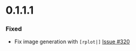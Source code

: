 # 0.1.1.1

### Fixed
- Fix image generation with `[rplot|]` [Issue #320](https://github.com/tweag/HaskellR/issues/320)


